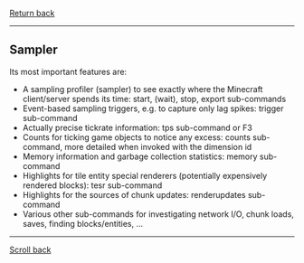 [Return back](../profiling.md#Profiling-Tools)

----
## Sampler

Its most important features are:

- A sampling profiler (sampler) to see exactly where the Minecraft client/server spends its time: start, (wait), stop, export sub-commands
- Event-based sampling triggers, e.g. to capture only lag spikes: trigger sub-command
- Actually precise tickrate information: tps sub-command or F3
- Counts for ticking game objects to notice any excess: counts sub-command, more detailed when invoked with the dimension id
- Memory information and garbage collection statistics: memory sub-command
- Highlights for tile entity special renderers (potentially expensively rendered blocks): tesr sub-command
- Highlights for the sources of chunk updates: renderupdates sub-command
- Various other sub-commands for investigating network I/O, chunk loads, saves, finding blocks/entities, ...

----
[Scroll back](#Sampler)